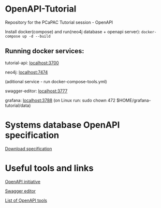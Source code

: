 # OpenAPI-Tutorial

Repository for the PCaPAC Tutorial session - OpenAPI

Install docker(compose) and run(neo4j database + openapi server):
`docker-compose up -d --build`

## Running docker services:

tutorial-api: [localhost:3700](localhost:3700)

neo4j: [localhost:7474](localhost:7474)

(aditional service - run docker-compose-tools.yml)

swagger-editor: [localhost:3777](localhost:3777)

grafana: [localhost:3788](localhost:3788) (on Linux run: sudo chown 472 $HOME/grafana-tutorial/data)

# Systems database OpenAPI specification

[Download specification](https://raw.githubusercontent.com/JiriSvachaEliBeams/OpenAPI-Tutorial/main/code/systems-api/swagger/systemsapi.yaml)

# Useful tools and links

[OpenAPI initiative](https://oai.github.io/)

[Swagger editor](https://editor.swagger.io/)

[List of OpenAPI tools](https://openapi.tools/)
